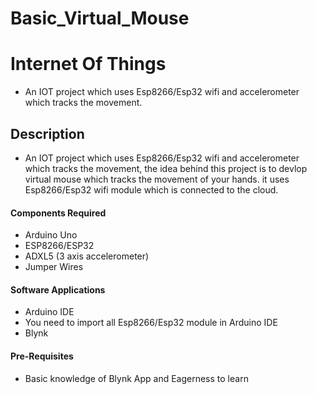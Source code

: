 # Basic_Virtual_Mouse
# Internet Of Things

* An IOT project which uses Esp8266/Esp32 wifi and accelerometer which tracks the movement.

## Description

* An IOT project which uses Esp8266/Esp32  wifi and accelerometer which tracks the movement, the idea behind this project is to devlop virtual mouse which tracks the movement of your hands. it uses Esp8266/Esp32 wifi module which is connected to the cloud.

#### Components Required

* Arduino Uno
* ESP8266/ESP32
* ADXL5 (3 axis accelerometer)
* Jumper Wires

#### Software Applications

* Arduino IDE
* You need to import all Esp8266/Esp32 module in Arduino IDE
* Blynk

#### Pre-Requisites

* Basic knowledge of Blynk App and Eagerness to learn
